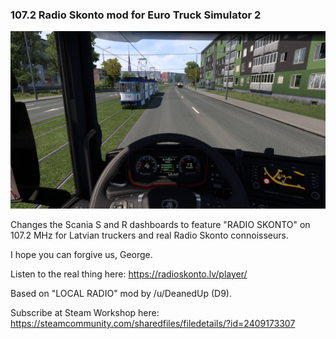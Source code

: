 ### 107.2 Radio Skonto mod for Euro Truck Simulator 2

![Screenshot](https://github.com/kavacky/ets2-radio-skonto/blob/main/screenshots/screenshot-2.png?raw=true)

Changes the Scania S and R dashboards to feature "RADIO SKONTO" on 107.2 MHz for Latvian truckers and real Radio Skonto connoisseurs.

I hope you can forgive us, George.

Listen to the real thing here: https://radioskonto.lv/player/

Based on "LOCAL RADIO" mod by /u/DeanedUp (D9).

Subscribe at Steam Workshop here: https://steamcommunity.com/sharedfiles/filedetails/?id=2409173307